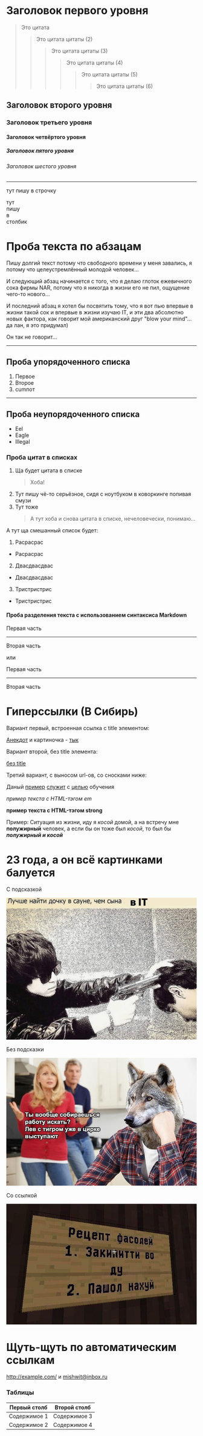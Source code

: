 # Заголовок первого уровня

> Это цитата
>
> > Это цитата цитаты (2)
> >
> > > Это цитата цитаты (3)
> > >
> > > > Это цитата цитаты (4)
> > > >
> > > > > Это цитата цитаты (5)
> > > > >
> > > > > > Это цитата цитаты (6)

## Заголовок второго уровня

### Заголовок третьего уровня

#### Заголовок четвёртого уровня

##### Заголовок пятого уровня

###### Заголовок шестого уровня

---

тут пишу в строчку

тут\
пишу\
в\
столбик

# Проба текста по абзацам

Пишу долгий текст потому что свободного времени у меня завались, я потому что целеустремлённый молодой человек...

И следующий абзац начинается с того, что я делаю глоток ежевичного сока фирмы NAR, потому что я никогда в жизни его не пил, ощущение чего-то нового...

И последний абзац я хотел бы посвятить тому, что я вот пью впервые в жизни такой сок и впервые в жизни изучаю IT, и эти два абсолютно новых фактора, как говорит мой американский друг "blow your mind"... да лан, я это придумал)

Он так не говорит...

---

## Проба упорядоченного списка

1. Первое
2. Второе
3. cumпот

---

## Проба неупорядоченного списка

- Eel
- Eagle
- Illegal

### Проба цитат в списках

1. Ща будет цитата в списке
   > Хоба!
2. Тут пишу чё-то серьёзное, сидя с ноутбуком в коворкинге попивая смузи
3. Тут тоже
   > А тут хоба и снова цитата в списке, нечеловечески, понимаю...

А тут ща смешанный список будет:

1. Расрасрас

- Расрасрас

2. Двасдвасдвас

- Двасдвасдвас

3. Тристристрис

- Тристристрис

<professional progarammers code>

#### Проба разделения текста с использованием синтаксиса Markdown

Первая часть

---

Вторая часть

или

Первая часть

---

Вторая часть

# Гиперссылки (В Сибирь)

Вариант первый, встроенная ссылка с title элементом:

[Анекдот](https://pikabu.ru/story/skazka_o_zolotoy_ryibke_2781424/ "Внимание, анекдот!")
и картиночка - [тык](https://sun9-44.userapi.com/impg/xB-3-uqoJgoozurB-Xo872qxZlv-dJRYH-hDBQ/PdcAEtNUsFo.jpg?size=1080x770&quality=95&sign=6d35547e5bb5fe6500b1a509a1b8a63d&type=album/ "современные работы би лайк")

Вариант второй, без title элемента:

[без title](http://example.com/)

Третий вариант, с выносом url-ов, со сносками ниже:

Даный [пример][1] [служит][2] с [целью][id] обучения

[1]: http://example.com/ "Моё первое слово"
[2]: http://example.com/some
[id]: http://example.com/links "Моё второе слово"

_пример текста с HTML-тэгом em_

**пример текста с HTML-тэгом strong**

Пример: Ситуация из жизни, иду я _косой_ домой, а на встречу мне **полужирный** человек, а если бы он тоже был _косой_, то был бы **_полужирный и косой_**

# 23 года, а он всё картинками балуется

С подсказкой

![it](IT.jpg "возможно")

Без подсказки

![wolf](wolf.jpg)

Со ссылкой

[![рецепт](recipe.jpg)](http://example.com/)

# Щуть-щуть по автоматическим ссылкам

<http://example.com/>
и
<mishwit@inbox.ru>

### Таблицы

| Первый столб | Второй столб |
| ------------ | ------------ |
| Содержимое 1 | Содержимое 3 |
| Содержимое 2 | Содержимое 4 |
